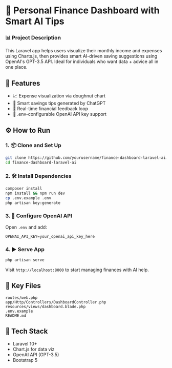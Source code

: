 # 💸 Personal Finance Dashboard with Smart AI Tips

### 📊 Project Description  
This Laravel app helps users visualize their monthly income and expenses using Charts.js, then provides smart AI-driven saving suggestions using OpenAI's GPT-3.5 API. Ideal for individuals who want data + advice all in one place.

## 🚀 Features
- 📈 Expense visualization via doughnut chart
- 🤖 Smart savings tips generated by ChatGPT
- 🧾 Real-time financial feedback loop
- 🔐 .env-configurable OpenAI API key support

## ⚙️ How to Run

### 1. 📦 Clone and Set Up
```bash
git clone https://github.com/yourusername/finance-dashboard-laravel-ai.git
cd finance-dashboard-laravel-ai
```

### 2. 🛠 Install Dependencies
```bash
composer install
npm install && npm run dev
cp .env.example .env
php artisan key:generate
```

### 3. 🔑 Configure OpenAI API
Open `.env` and add:
```
OPENAI_API_KEY=your_openai_api_key_here
```

### 4. ▶️ Serve App
```bash
php artisan serve
```
Visit `http://localhost:8000` to start managing finances with AI help.

## 📂 Key Files
```
routes/web.php
app/Http/Controllers/DashboardController.php
resources/views/dashboard.blade.php
.env.example
README.md
```

## 🧰 Tech Stack
- Laravel 10+
- Chart.js for data viz
- OpenAI API (GPT-3.5)
- Bootstrap 5
